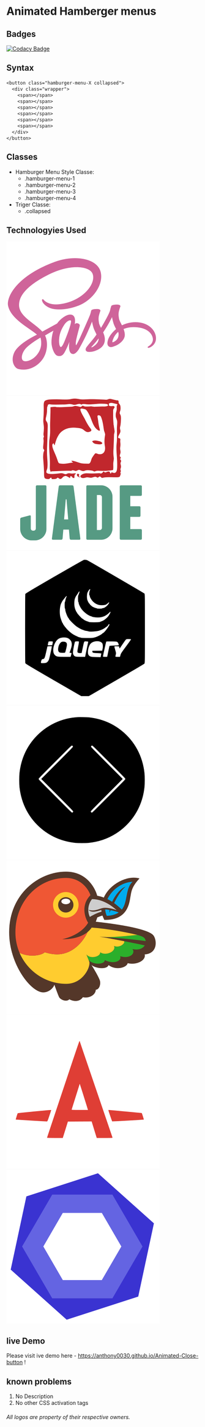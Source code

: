 # Animated Hamberger menus
## Badges
[![Codacy Badge](https://api.codacy.com/project/badge/Grade/9b49861df522447595ed461002d41080)](https://www.codacy.com/app/anthony0030/Animated-Close-button?utm_source=github.com&amp;utm_medium=referral&amp;utm_content=anthony0030/Animated-Close-button&amp;utm_campaign=Badge_Grade)

## Syntax

    <button class="hamburger-menu-X collapsed">
      <div class="wrapper">
        <span></span>
        <span></span>
        <span></span>
        <span></span>
        <span></span>
        <span></span>
      </div>
    </button>

## Classes

* Hamburger Menu Style Classe:
  * .hamburger-menu-1
  * .hamburger-menu-2
  * .hamburger-menu-3
  * .hamburger-menu-4
* Triger Classe:
  * .collapsed

## Technologyies Used

<a href="sass-lang.com">
  <img src="technologies/sass.svg" alt="SASS" title="SASS"/>
</a>

<a href="jade-lang.com">
  <img src="technologies/jade.svg" alt="JADE" title="JADE"/>
</a>

<a href="jquery.com">
  <img src="technologies/jquery.svg" alt="JQUERY" title="JQUERY"/>
</a>

<a href="codekitapp.com">
  <img src="technologies/codekit.svg" alt="CODEKIT" title="CODEKIT"/>
</a>

<a href="bower.io">
  <img src="technologies/bower.svg" alt="BOWER" title="BOWER"/>
</a>

<a href="github.com/postcss/autoprefixer">
  <img src="technologies/autoprefixer.svg" alt="AUTOPREFIXER" title="AUTOPREFIXER"/>
</a>

<a href="eslint.org">
  <img src="technologies/eslint.svg" alt="ESLINT" title="ESLINT"/>
</a>

## live Demo
Please visit ive demo
  here - https://anthony0030.github.io/Animated-Close-button !

## known problems
1. No Description
2. No other CSS activation tags

###### All logos are property of their respective owners.